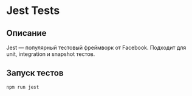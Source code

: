 # Jest Tests

## Описание
Jest — популярный тестовый фреймворк от Facebook.
Подходит для unit, integration и snapshot тестов.

## Запуск тестов
```bash
npm run jest
```